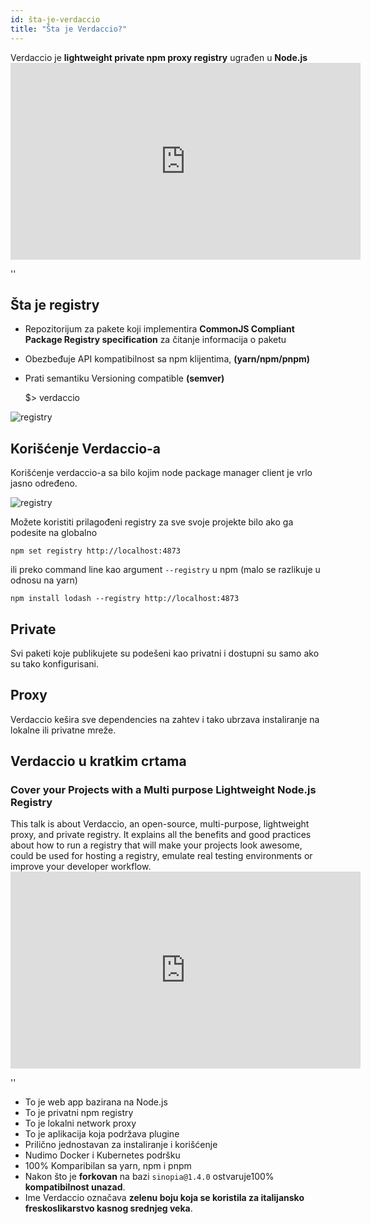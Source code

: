 ```yaml
---
id: šta-je-verdaccio
title: "Šta je Verdaccio?"
---
```


Verdaccio je **lightweight private npm proxy registry** ugrađen u **Node.js** <iframe width="560" height="315" src="https://www.youtube.com/embed/hDIFKzmoCaA?enablejsapi=1" frameborder="0" allow="accelerometer; autoplay; encrypted-media; gyroscope; picture-in-picture" allowfullscreen mark="crwd-mark"></iframe>

<div id="codefund">''</div>

## Šta je registry

* Repozitorijum za pakete koji implementira **CommonJS Compliant Package Registry specification** za čitanje informacija o paketu
* Obezbeđuje API kompatibilnost sa npm klijentima, **(yarn/npm/pnpm)**
* Prati semantiku Versioning compatible **(semver)**

    $> verdaccio
    

![registry](assets/verdaccio_server.gif)

## Korišćenje Verdaccio-a

Korišćenje verdaccio-a sa bilo kojim node package manager client je vrlo jasno određeno.

![registry](assets/npm_install.gif)

Možete koristiti prilagođeni registry za sve svoje projekte bilo ako ga podesite na globalno

    npm set registry http://localhost:4873
    

ili preko command line kao argument `--registry` u npm (malo se razlikuje u odnosu na yarn)

    npm install lodash --registry http://localhost:4873
    

## Private

Svi paketi koje publikujete su podešeni kao privatni i dostupni su samo ako su tako konfigurisani.

## Proxy

Verdaccio kešira sve dependencies na zahtev i tako ubrzava instaliranje na lokalne ili privatne mreže.

## Verdaccio u kratkim crtama

### Cover your Projects with a Multi purpose Lightweight Node.js Registry

This talk is about Verdaccio, an open-source, multi-purpose, lightweight proxy, and private registry. It explains all the benefits and good practices about how to run a registry that will make your projects look awesome, could be used for hosting a registry, emulate real testing environments or improve your developer workflow. <iframe width="560" height="315" src="https://www.youtube.com/embed/oVCjDWeehAQ?enablejsapi=1" frameborder="0" allow="accelerometer; autoplay; encrypted-media; gyroscope; picture-in-picture" allowfullscreen mark="crwd-mark"></iframe>

<div id="codefund">''</div>

* To je web app bazirana na Node.js
* To je privatni npm registry
* To je lokalni network proxy
* To je aplikacija koja podržava plugine
* Prilično jednostavan za instaliranje i korišćenje
* Nudimo Docker i Kubernetes podršku
* 100% Komparibilan sa yarn, npm i pnpm
* Nakon što je **forkovan** na bazi `sinopia@1.4.0` ostvaruje100% **kompatibilnost unazad**.
* Ime Verdaccio označava **zelenu boju koja se koristila za italijansko freskoslikarstvo kasnog srednjeg veka**.